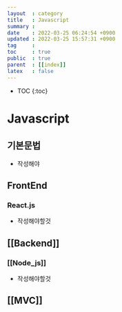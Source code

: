 ```yaml
---
layout  : category 
title   : Javascript 
summary : 
date    : 2022-03-25 06:24:54 +0900
updated : 2022-03-25 15:57:31 +0900
tag     : 
toc     : true
public  : true
parent  : [[index]] 
latex   : false
---
```

* TOC
{:toc}

# Javascript 

## 기본문법
* 작성해야


## FrontEnd
### React.js
* 작성해야할것 



## [[Backend]]
### [[Node_js]]
* 작성해야할것 


## [[MVC]] 

